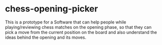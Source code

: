 # chess-opening-picker

This is a prototype for a Software that can help people while playing/reviewing chess matches on the opening phase, 
so that they can pick a move from the current position on the board and also understand the ideas behind the opening and its moves.
